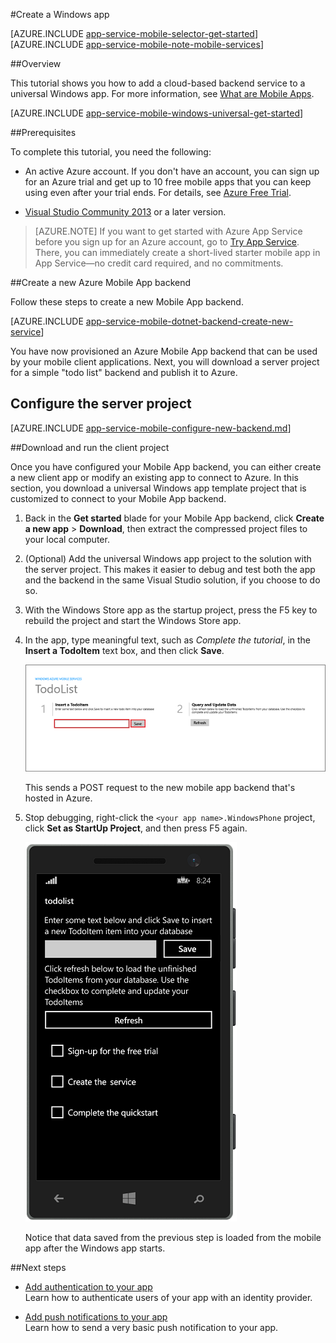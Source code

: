 <properties
	pageTitle="Create a Windows Runtime 8.1 universal app on Azure App Service Mobile Apps | Microsoft Azure"
	description="Follow this tutorial to get started with using Azure mobile app backends for Windows Store development in C#, Visual Basic, or JavaScript."
	services="app-service\mobile"
	documentationCenter="windows"
	authors="ggailey777"
	manager="dwrede"
	editor=""/> 

<tags
	ms.service="app-service-mobile"
	ms.workload="mobile"
	ms.tgt_pltfrm="mobile-windows"
	ms.devlang="dotnet"
	ms.topic="hero-article"
	ms.date="11/16/2015"
	ms.author="glenga"/>

#Create a Windows app

[AZURE.INCLUDE [app-service-mobile-selector-get-started](../../includes/app-service-mobile-selector-get-started.md)]
&nbsp;
[AZURE.INCLUDE [app-service-mobile-note-mobile-services](../../includes/app-service-mobile-note-mobile-services.md)]

##Overview

This tutorial shows you how to add a cloud-based backend service to a universal Windows app. For more information, see [What are Mobile Apps](app-service-mobile-value-prop.md).  

[AZURE.INCLUDE [app-service-mobile-windows-universal-get-started](../../includes/app-service-mobile-windows-universal-get-started.md)]

##Prerequisites

To complete this tutorial, you need the following:

* An active Azure account. If you don't have an account, you can sign up for an Azure trial and get up to 10 free mobile apps that you can keep using even after your trial ends. For details, see [Azure Free Trial](http://azure.microsoft.com/pricing/free-trial/).

* [Visual Studio Community 2013] or a later version.

>[AZURE.NOTE] If you want to get started with Azure App Service before you sign up for an Azure account, go to [Try App Service](http://go.microsoft.com/fwlink/?LinkId=523751&appServiceName=mobile). There, you can immediately create a short-lived starter mobile app in App Service—no credit card required, and no commitments.

##Create a new Azure Mobile App backend

Follow these steps to create a new Mobile App backend.

[AZURE.INCLUDE [app-service-mobile-dotnet-backend-create-new-service](../../includes/app-service-mobile-dotnet-backend-create-new-service.md)]

You have now provisioned an Azure Mobile App backend that can be used by your mobile client applications. Next, you will download a server project for a simple "todo list" backend and publish it to Azure.

## Configure the server project

[AZURE.INCLUDE [app-service-mobile-configure-new-backend.md](../../includes/app-service-mobile-configure-new-backend.md)]

##Download and run the client project

Once you have configured your Mobile App backend, you can either create a new client app or modify an existing app to connect to Azure. In this section, you download a universal Windows app template project that is customized to connect to your Mobile App backend.

1. Back in the **Get started** blade for your Mobile App backend, click **Create a new app** > **Download**, then extract the compressed project files to your local computer.

3. (Optional) Add the universal Windows app project to the solution with the server project. This makes it easier to debug and test both the app and the backend in the same Visual Studio solution, if you choose to do so.

4. With the Windows Store app as the startup project, press the F5 key to rebuild the project and start the Windows Store app.

5. In the app, type meaningful text, such as *Complete the tutorial*, in the **Insert a TodoItem** text box, and then click **Save**.

	![](./media/app-service-mobile-windows-store-dotnet-get-started/mobile-quickstart-startup.png)

	This sends a POST request to the new mobile app backend that's hosted in Azure.

6. Stop debugging, right-click the `<your app name>.WindowsPhone` project, click **Set as StartUp Project**, and then press F5 again.

	![](./media/app-service-mobile-windows-store-dotnet-get-started/mobile-quickstart-completed-wp8.png)

	Notice that data saved from the previous step is loaded from the mobile app after the Windows app starts.

##Next steps

* [Add authentication to your app ](app-service-mobile-windows-store-dotnet-get-started-users.md)
  <br/>Learn how to authenticate users of your app with an identity provider.

* [Add push notifications to your app](app-service-mobile-windows-store-dotnet-get-started-push.md)
  <br/>Learn how to send a very basic push notification to your app.

<!-- Anchors. -->
<!-- Images. -->
<!-- URLs. -->
[Mobile App SDK]: http://go.microsoft.com/fwlink/?LinkId=257545
[Azure portal]: https://portal.azure.com/
[Visual Studio Community 2013]: https://go.microsoft.com/fwLink/p/?LinkID=534203
